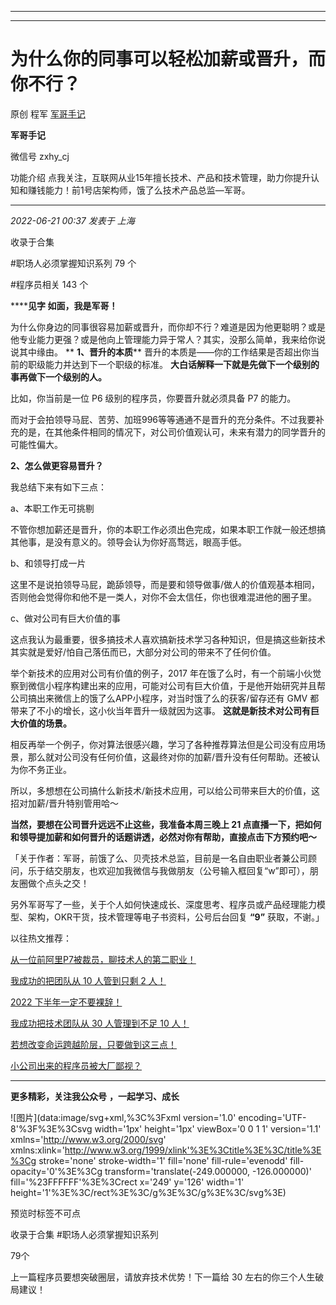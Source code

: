 ----------------------------------------
----------------------------------------
#  为什么你的同事可以轻松加薪或晋升，而你不行？

原创 程军  [ 军哥手记 ](javascript:void\(0\);)

**军哥手记** ![]()

微信号 zxhy_cj

功能介绍 点我关注，互联网从业15年擅长技术、产品和技术管理，助力你提升认知和赚钱能力！前1号店架构师，饿了么技术产品总监—军哥。

____

_2022-06-21 00:37_ _发表于 上海_

收录于合集

#职场人必须掌握知识系列 79 个

#程序员相关 143 个

******见字 如面，我是军哥！**

为什么你身边的同事很容易加薪或晋升，而你却不行？难道是因为他更聪明？或是他专业能力更强？或是他向上管理能力异于常人？其实，没那么简单，我来给你说说其中缘由。
** **1、晋升的本质**** 晋升的本质是——你的工作结果是否超出你当前的职级能力并达到下一个职级的标准。
**大白话解释一下就是先做下一个级别的事再做下一个级别的人。**

比如，你当前是一位 P6 级别的程序员，你要晋升就必须具备 P7 的能力。

而对于会拍领导马屁、苦劳、加班996等等通通不是晋升的充分条件。不过我要补充的是，在其他条件相同的情况下，对公司价值观认可，未来有潜力的同学晋升的可能性偏大。

 **2、怎么做更容易晋升？**

我总结下来有如下三点：

a、本职工作无可挑剔  

不管你想加薪还是晋升，你的本职工作必须出色完成，如果本职工作就一般还想搞其他事，是没有意义的。领导会认为你好高骛远，眼高手低。  

b、和领导打成一片

这里不是说拍领导马屁，跪舔领导，而是要和领导做事/做人的价值观基本相同，否则他会觉得你和他不是一类人，对你不会太信任，你也很难混进他的圈子里。  

c、做对公司有巨大价值的事

这点我认为最重要，很多搞技术人喜欢搞新技术学习各种知识，但是搞这些新技术其实就是爱好/怕自己落伍而已，大部分对公司的带来不了任何价值。

举个新技术的应用对公司有价值的例子，2017
年在饿了么时，有一个前端小伙觉察到微信小程序构建出来的应用，可能对公司有巨大价值，于是他开始研究并且帮公司搞出来微信上的饿了么APP小程序，对当时饿了么的获客/留存还有
GMV 都带来了不小的增长，这小伙当年晋升一级就因为这事。 **这就是新技术对公司有巨大价值的场景。**

相反再举一个例子，你对算法很感兴趣，学习了各种推荐算法但是公司没有应用场景，那么就对公司没有任何价值，这最终对你的加薪/晋升没有任何帮助。还被认为你不务正业。

所以，多想想在公司搞什么新技术/新技术应用，可以给公司带来巨大的价值，这招对加薪/晋升特别管用哈～

 **当然，要想在公司晋升远远不止这些，我准备本周三晚上 21 点直播一下，把如何和领导提加薪和如何晋升的话题讲透，必然对你有帮助，直接点击下方预约吧～**  

「关于作者：军哥，前饿了么、贝壳技术总监，目前是一名自由职业者兼公司顾问，乐于结交朋友，也欢迎加我微信与我做朋友（公号输入框回复“w”即可），朋友圈做个点头之交！

另外军哥写了一些，关于个人如何快速成长、深度思考、程序员或产品经理能力模型、架构，OKR干货，技术管理等电子书资料，公号后台回复 **“9”**
获取，不谢。」

以往热文推荐：

[从一位前阿里P7被裁员，聊技术人的第二职业！](http://mp.weixin.qq.com/s?__biz=MzA3MDU2MjM4Ng==&mid=2247496112&idx=1&sn=b082f67fc83de4d2e3762cf9f7c02b7c&chksm=9f38568da84fdf9b21d38cc0982c81ab03dcd2218ec482f3fb4538d3f4c8b7554d61050bbb8d&scene=21#wechat_redirect)  

[我成功的把团队从 10 人管到只剩 2
人！](http://mp.weixin.qq.com/s?__biz=MzA3MDU2MjM4Ng==&mid=2247495987&idx=1&sn=45d76890e5c3089f2b71f8267f5d1dd0&chksm=9f38560ea84fdf18d53689dc130fd025ca4da46918e8dc9e8914908affc18185d8d2f2dbc412&scene=21#wechat_redirect)  

[2022
下半年一定不要裸辞！](http://mp.weixin.qq.com/s?__biz=MzA3MDU2MjM4Ng==&mid=2247495925&idx=1&sn=e34bc56762b038198b67f6533b537bd2&chksm=9f3857c8a84fdede293d2b7c735368a339dc367ba1ede283c9705f637561cf00af43c2dc0588&scene=21#wechat_redirect)

[我成功把技术团队从 30 人管理到不足 10
人！](http://mp.weixin.qq.com/s?__biz=MzA3MDU2MjM4Ng==&mid=2247495828&idx=1&sn=ba27442b19063b86bed9102f2e093de0&chksm=9f3857a9a84fdebf5cf56b8fa017a933a21d6e63a66a44f14dca70a5d9cbebfee13cd0c571f2&scene=21#wechat_redirect)  

[若想改变命运跨越阶层，只要做到这三点！](http://mp.weixin.qq.com/s?__biz=MzA3MDU2MjM4Ng==&mid=2247495631&idx=1&sn=e36b77b842a3f1bee7629cf203771fb6&chksm=9f3848f2a84fc1e4b67349354b832ae52e320b01fa675cee130e87de5f188d8f6a388e0acd27&scene=21#wechat_redirect)

[小公司出来的程序员被大厂鄙视？](http://mp.weixin.qq.com/s?__biz=MzA3MDU2MjM4Ng==&mid=2247495474&idx=1&sn=ee3fe0d44666e11c581812f6a039a973&chksm=9f38480fa84fc11924759b7b22c51fce2bd5f087fb987e3d220ee80caf42aaa8507458dad6f2&scene=21#wechat_redirect)

  
  

* * *

  

 **更多精彩，关注我公众号** **，一起学习、成长**

![图片](data:image/svg+xml,%3C%3Fxml version='1.0' encoding='UTF-8'%3F%3E%3Csvg
width='1px' height='1px' viewBox='0 0 1 1' version='1.1'
xmlns='http://www.w3.org/2000/svg'
xmlns:xlink='http://www.w3.org/1999/xlink'%3E%3Ctitle%3E%3C/title%3E%3Cg
stroke='none' stroke-width='1' fill='none' fill-rule='evenodd' fill-
opacity='0'%3E%3Cg transform='translate\(-249.000000, -126.000000\)'
fill='%23FFFFFF'%3E%3Crect x='249' y='126' width='1'
height='1'%3E%3C/rect%3E%3C/g%3E%3C/g%3E%3C/svg%3E)

预览时标签不可点

收录于合集 #职场人必须掌握知识系列

79个

上一篇程序员要想突破圈层，请放弃技术优势！下一篇给 30 左右的你三个人生破局建议！

